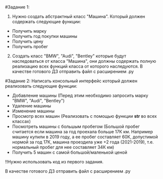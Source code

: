 #Задание 1: 
1) Нужно создать абстрактный класс "Машина".
Который должен содержать следующие функции:
 - Получить марку
 - Получить год покупки машины
 - Получить цену
 - Получить пробег

2) Создать класс "BMW", "Audi", "Bentley" которые будут наследоваться от класса "Машина", они должны содержать полную реализацию всех функций класса от которого наследуются.
В качестве готового ДЗ отправить файл с расширением .py
   
#Задание 2:
Написать консольный интерфейс который должен реализовать следующие функции:
 - Добавление машины (Перед этим необходимо запросить марку "BMW", "Audi", "Bentley")
 - Удаление машины
 - Изменение машины
 - Просмотр всех машин (Реализовать с помощью функции __str__ во всех классах)
 - Посмотреть машины с большым пробегом (Большой пробег считается если машина за год проехала больше 17К км. Например машину купили в 2019 году, а ее пробег составляет 60К, допустимой нормой за год 17К, машина проездила уже +2 года (2021-2019), т.е. нормальный пробег для нее составляет 34К км)
 - Получить 5 машин с самой большой/маленькой ценой

!!Нужно использовать код из первого задания. 

В качестве готового ДЗ отправить файл с расширением .py